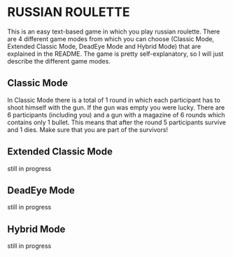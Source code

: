 # RUSSIAN ROULETTE
This is an easy text-based game in which you play russian roulette.
There are 4 different game modes from which you can choose (Classic Mode, Extended Classic Mode, DeadEye Mode and Hybrid Mode) that are explained in the README.
The game is pretty self-explanatory, so I will just describe the different game modes.

## Classic Mode
In Classic Mode there is a total of 1 round in which each participant has to shoot himself with the gun. If the gun was empty you were lucky. There are 
6 participants (including you) and a gun with a magazine of 6 rounds which contains only 1 bullet. This means that after the round 5 participants survive and 1 dies.
Make sure that you are part of the survivors!

## Extended Classic Mode
still in progress

## DeadEye Mode
still in progress

## Hybrid Mode
still in progress
